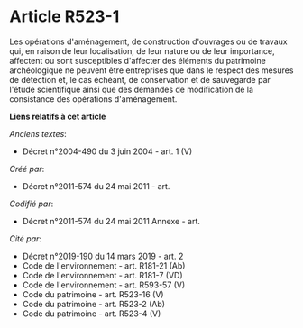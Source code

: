 # Article R523-1

Les opérations d'aménagement, de construction d'ouvrages ou de travaux qui, en raison de leur localisation, de leur nature ou
de leur importance, affectent ou sont susceptibles d'affecter des éléments du patrimoine archéologique ne peuvent être
entreprises que dans le respect des mesures de détection et, le cas échéant, de conservation et de sauvegarde par l'étude
scientifique ainsi que des demandes de modification de la consistance des opérations d'aménagement.

**Liens relatifs à cet article**

_Anciens textes_:

  - Décret n°2004-490 du 3 juin 2004 - art. 1 (V)

_Créé par_:

  - Décret n°2011-574 du 24 mai 2011  - art.

_Codifié par_:

  - Décret n°2011-574 du 24 mai 2011 Annexe - art.

_Cité par_:

  - Décret n°2019-190 du 14 mars 2019 - art. 2
  - Code de l'environnement - art. R181-21 (Ab)
  - Code de l'environnement - art. R181-7 (VD)
  - Code de l'environnement - art. R593-57 (V)
  - Code du patrimoine - art. R523-16 (V)
  - Code du patrimoine - art. R523-2 (Ab)
  - Code du patrimoine - art. R523-4 (V)
